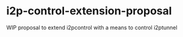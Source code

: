 # i2p-control-extension-proposal
WIP proposal to extend i2pcontrol with a means to control i2ptunnel
